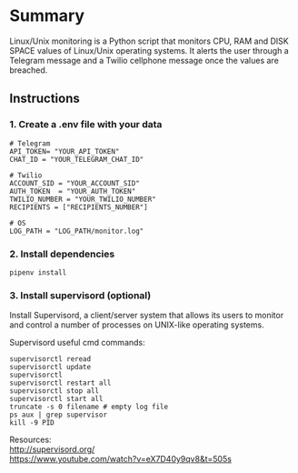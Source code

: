 # Summary
Linux/Unix monitoring is a Python script that monitors CPU, RAM and DISK SPACE values of Linux/Unix operating systems.
It alerts the user through a Telegram message and a Twilio cellphone message once the values are breached.

## Instructions

### 1. Create a .env file with your data

```
# Telegram
API_TOKEN= "YOUR_API_TOKEN"
CHAT_ID = "YOUR_TELEGRAM_CHAT_ID"

# Twilio
ACCOUNT_SID = "YOUR_ACCOUNT_SID"
AUTH_TOKEN  = "YOUR_AUTH_TOKEN"
TWILIO_NUMBER = "YOUR_TWILIO_NUMBER"
RECIPIENTS = ["RECIPIENTS_NUMBER"]

# OS
LOG_PATH = "LOG_PATH/monitor.log"
```

### 2. Install dependencies

```
pipenv install
```

### 3. Install supervisord (optional)
Install Supervisord, a client/server system that allows its users to monitor and control a number of processes on UNIX-like operating systems.

Supervisord useful cmd commands:
```
supervisorctl reread
supervisorctl update
supervisorctl
supervisorctl restart all
supervisorctl stop all
supervisorctl start all
truncate -s 0 filename # empty log file
ps aux | grep supervisor
kill -9 PID 
```
Resources: <br>
http://supervisord.org/ <br>
https://www.youtube.com/watch?v=eX7D40y9qv8&t=505s

